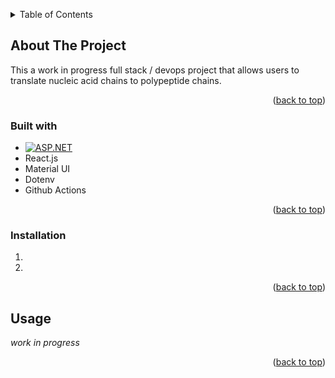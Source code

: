 <a name="readme-top"></a>



<!-- TABLE OF CONTENTS -->
<details>
  <summary>Table of Contents</summary>
  <ol>
    <li>
      <a href="#about-the-project">About The Project</a>
      <ul>
        <li><a href="#built-with">Built With</a></li>
      </ul>
    </li>
    <li>
      <a href="#getting-started">Getting Started</a>
      <ul>
        <li><a href="#prerequisites">Prerequisites</a></li>
        <li><a href="#installation">Installation</a></li>
      </ul>
    </li>
    <li><a href="#usage">Usage</a></li>
  </ol>
</details>



<!-- ABOUT THE PROJECT -->
## About The Project

This a work in progress full stack / devops project that allows users to translate nucleic acid chains to polypeptide chains.

<p align="right">(<a href="#readme-top">back to top</a>)</p>



### Built with

* [![ASP.NET][ASP.NET-shield]][ASP.NET-url]
* React.js
* Material UI
* Dotenv
* Github Actions

<p align="right">(<a href="#readme-top">back to top</a>)</p>



### Installation

1. 
2. 

<p align="right">(<a href="#readme-top">back to top</a>)</p>



<!-- USAGE EXAMPLES -->
## Usage

_work in progress_

<p align="right">(<a href="#readme-top">back to top</a>)</p>



<!-- MARKDOWN LINKS & IMAGES -->
[ASP.NET-url]: https://dotnet.microsoft.com/en-us/apps/aspnet
[ASP.NET-shield]: https://img.shields.io/badge/Asp.NET-%23512BD4?style=for-the-badge&logo=.NET

